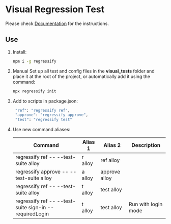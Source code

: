 # Visual Regression Test

Please check [Documentation](https://tuyen.blog/optimizely-cms/testing/get-started/) for the instructions.

## Use

1. Install:

   ```bash
   npm i -g regressify
   ```

1. Manual Set up all test and config files in the **visual_tests** folder and place it at the root of the project, or automatically add it using the command:

   ```bash
   npx regressify init
   ```

1. Add to scripts in package.json:

   ```bash
    "ref": "regressify ref",
    "approve": "regressify approve",
    "test": "regressify test"
   ```

1. Use new command aliases:

   | Command                                                | Alias 1 | Alias 2       | Description         |
   | ------------------------------------------------------ | ------- | ------------- | ------------------- |
   | regressify ref -- --test-suite alloy                   | r alloy | ref alloy     |                     |
   | regressify approve -- --test-suite alloy               | a alloy | approve alloy |                     |
   | regressify ref -- --test-suite alloy                   | t alloy | test alloy    |                     |
   | regressify ref -- --test-suite sign-in --requiredLogin | t alloy | test alloy    | Run with login mode |
